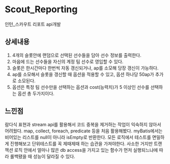 # Scout_Reporting
인턴_스카우트 리포트 api개발

## 상세내용
1. 4개의 슬롯안에 랜덤으로 선택된 선수들을 담아 선수 정보를 출력한다.
2. 마음에 드는 선수들을 자신의 계정 팀 선수로 영입할 수 있다.
3. 슬롯은 한시간마다 한번씩 자동 갱신되거나, ap를 소모해 당장 갱신이 가능하다.
4. ap를 소모해서 슬롯을 갱신할 때 옵션을 적용할 수 있고, 옵션 하나당 50ap가 추가로 소모된다.
5. 옵션은 특정 팀 선수만을 선택하는 옵션과 cost(능력치)가 5 이상인 선수를 선택하는 옵션 총 두가지이다.

## 느낀점
람다식 표현과 stream api를 활용해서 코드 중복을 제거하는 작업이 익숙하지 않아서 어려웠다.
map, collect, foreach, predicate 등을 처음 활용해봤다.
myBatis에서는 비어있는 리스트를 null이 아니라 isEmpty로 반환한다.
모든 로직에서 테스트를 면밀하게 진행해보고 단위테스트를 꼭 제때제때 하는 습관을 가져야한다.
사소한 거지만 트랜잭션 로직 안에서 얼마나 많은 db access을 가지고 있는 함수가 먼저 실행되느냐에 따라
롤백됐을 때 성능이 달라질 수 있다.
